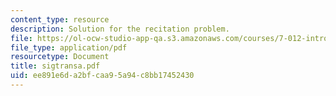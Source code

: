 ```yaml
---
content_type: resource
description: Solution for the recitation problem.
file: https://ol-ocw-studio-app-qa.s3.amazonaws.com/courses/7-012-introduction-to-biology-fall-2004/ee891e6da2bfcaa95a94c8bb17452430_sigtransa.pdf
file_type: application/pdf
resourcetype: Document
title: sigtransa.pdf
uid: ee891e6d-a2bf-caa9-5a94-c8bb17452430
---
```

